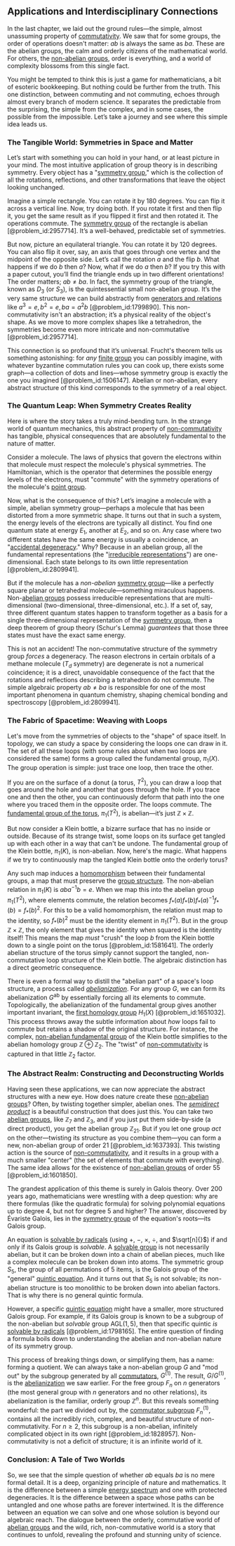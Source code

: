 ## Applications and Interdisciplinary Connections

In the last chapter, we laid out the ground rules—the simple, almost unassuming property of [commutativity](@article_id:139746). We saw that for some groups, the order of operations doesn't matter: $ab$ is always the same as $ba$. These are the abelian groups, the calm and orderly citizens of the mathematical world. For others, the [non-abelian groups](@article_id:144717), order is everything, and a world of complexity blossoms from this single fact.

You might be tempted to think this is just a game for mathematicians, a bit of esoteric bookkeeping. But nothing could be further from the truth. This one distinction, between commuting and not commuting, echoes through almost every branch of modern science. It separates the predictable from the surprising, the simple from the complex, and in some cases, the possible from the impossible. Let’s take a journey and see where this simple idea leads us.

### The Tangible World: Symmetries in Space and Matter

Let’s start with something you can hold in your hand, or at least picture in your mind. The most intuitive application of group theory is in describing symmetry. Every object has a "[symmetry group](@article_id:138068)," which is the collection of all the rotations, reflections, and other transformations that leave the object looking unchanged.

Imagine a simple rectangle. You can rotate it by 180 degrees. You can flip it across a vertical line. Now, try doing both. If you rotate it first and then flip it, you get the same result as if you flipped it first and then rotated it. The operations commute. The [symmetry group](@article_id:138068) of the rectangle is abelian [@problem_id:2957714]. It’s a well-behaved, predictable set of symmetries.

But now, picture an equilateral triangle. You can rotate it by 120 degrees. You can also flip it over, say, an axis that goes through one vertex and the midpoint of the opposite side. Let’s call the rotation $a$ and the flip $b$. What happens if we do $b$ then $a$? Now, what if we do $a$ then $b$? If you try this with a paper cutout, you’ll find the triangle ends up in two different orientations! The order matters; $ab \neq ba$. In fact, the symmetry group of the triangle, known as $D_3$ (or $S_3$), is the quintessential small non-abelian group. It’s the very same structure we can build abstractly from [generators and relations](@article_id:139933) like $a^3=e, b^2=e, ba = a^2b$ [@problem_id:1799890]. This non-commutativity isn't an abstraction; it’s a physical reality of the object's shape. As we move to more complex shapes like a tetrahedron, the symmetries become even more intricate and non-commutative [@problem_id:2957714].

This connection is so profound that it’s universal. Frucht's theorem tells us something astonishing: for *any* [finite group](@article_id:151262) you can possibly imagine, with whatever byzantine commutation rules you can cook up, there exists some graph—a collection of dots and lines—whose symmetry group is exactly the one you imagined [@problem_id:1506147]. Abelian or non-abelian, every abstract structure of this kind corresponds to the symmetry of a real object.

### The Quantum Leap: When Symmetry Creates Reality

Here is where the story takes a truly mind-bending turn. In the strange world of quantum mechanics, this abstract property of [non-commutativity](@article_id:153051) has tangible, physical consequences that are absolutely fundamental to the nature of matter.

Consider a molecule. The laws of physics that govern the electrons within that molecule must respect the molecule's physical symmetries. The Hamiltonian, which is the operator that determines the possible energy levels of the electrons, must "commute" with the symmetry operations of the molecule's [point group](@article_id:144508).

Now, what is the consequence of this? Let’s imagine a molecule with a simple, abelian symmetry group—perhaps a molecule that has been distorted from a more symmetric shape. It turns out that in such a system, the energy levels of the electrons are typically all distinct. You find one quantum state at energy $E_1$, another at $E_2$, and so on. Any case where two different states have the same energy is usually a coincidence, an "[accidental degeneracy](@article_id:141195)." Why? Because in an abelian group, all the fundamental representations (the "[irreducible representations](@article_id:137690)") are one-dimensional. Each state belongs to its own little representation [@problem_id:2809941].

But if the molecule has a *non-abelian* [symmetry group](@article_id:138068)—like a perfectly square planar or tetrahedral molecule—something miraculous happens. Non-[abelian groups](@article_id:144651) possess irreducible representations that are multi-dimensional (two-dimensional, three-dimensional, etc.). If a set of, say, three different quantum states happen to transform together as a basis for a single three-dimensional representation of the [symmetry group](@article_id:138068), then a deep theorem of group theory (Schur's Lemma) *guarantees* that those three states must have the exact same energy.

This is not an accident! The non-commutative structure of the symmetry group *forces* a degeneracy. The reason electrons in certain orbitals of a methane molecule ($T_d$ symmetry) are degenerate is not a numerical coincidence; it is a direct, unavoidable consequence of the fact that the rotations and reflections describing a tetrahedron do not commute. The simple algebraic property $ab \neq ba$ is responsible for one of the most important phenomena in quantum chemistry, shaping chemical bonding and spectroscopy [@problem_id:2809941].

### The Fabric of Spacetime: Weaving with Loops

Let's move from the symmetries of objects to the "shape" of space itself. In topology, we can study a space by considering the loops one can draw in it. The set of all these loops (with some rules about when two loops are considered the same) forms a group called the fundamental group, $\pi_1(X)$. The group operation is simple: just trace one loop, then trace the other.

If you are on the surface of a donut (a torus, $T^2$), you can draw a loop that goes around the hole and another that goes through the hole. If you trace one and then the other, you can continuously deform that path into the one where you traced them in the opposite order. The loops commute. The [fundamental group of the torus](@article_id:260164), $\pi_1(T^2)$, is abelian—it’s just $\mathbb{Z} \times \mathbb{Z}$.

But now consider a Klein bottle, a bizarre surface that has no inside or outside. Because of its strange twist, some loops on its surface get tangled up with each other in a way that can't be undone. The fundamental group of the Klein bottle, $\pi_1(K)$, is non-abelian. Now, here's the magic. What happens if we try to continuously map the tangled Klein bottle onto the orderly torus?

Any such map induces a [homomorphism](@article_id:146453) between their fundamental groups, a map that must preserve the [group structure](@article_id:146361). The non-abelian relation in $\pi_1(K)$ is $aba^{-1}b = e$. When we map this into the abelian group $\pi_1(T^2)$, where elements commute, the relation becomes $f_*(a) f_*(b) f_*(a)^{-1} f_*(b) = f_*(b)^2$. For this to be a valid homomorphism, the relation must map to the identity, so $f_*(b)^2$ must be the identity element in $\pi_1(T^2)$. But in the group $\mathbb{Z} \times \mathbb{Z}$, the only element that gives the identity when squared is the identity itself! This means the map *must* "crush" the loop $b$ from the Klein bottle down to a single point on the torus [@problem_id:1581641]. The orderly abelian structure of the torus simply cannot support the tangled, non-commutative loop structure of the Klein bottle. The algebraic distinction has a direct geometric consequence.

There is even a formal way to distill the "abelian part" of a space's loop structure, a process called *[abelianization](@article_id:140029)*. For any group $G$, we can form its abelianization $G^{\text{ab}}$ by essentially forcing all its elements to commute. Topologically, the abelianization of the fundamental group gives another important invariant, the [first homology group](@article_id:144824) $H_1(X)$ [@problem_id:1651032]. This process throws away the subtle information about *how* loops fail to commute but retains a shadow of the original structure. For instance, the complex, [non-abelian fundamental group](@article_id:274191) of the Klein bottle simplifies to the abelian homology group $\mathbb{Z} \oplus \mathbb{Z}_2$. The "twist" of [non-commutativity](@article_id:153051) is captured in that little $\mathbb{Z}_2$ factor.

### The Abstract Realm: Constructing and Deconstructing Worlds

Having seen these applications, we can now appreciate the abstract structures with a new eye. How does nature create these [non-abelian groups](@article_id:144717)? Often, by twisting together simpler, abelian ones. The *[semidirect product](@article_id:146736)* is a beautiful construction that does just this. You can take two [abelian groups](@article_id:144651), like $\mathbb{Z}_7$ and $\mathbb{Z}_3$, and if you just put them side-by-side (a direct product), you get the abelian group $\mathbb{Z}_{21}$. But if you let one group *act* on the other—twisting its structure as you combine them—you can form a new, non-abelian group of order 21 [@problem_id:1637393]. This twisting action is the source of [non-commutativity](@article_id:153051), and it results in a group with a much smaller "center" (the set of elements that commute with everything). The same idea allows for the existence of [non-abelian groups](@article_id:144717) of order 55 [@problem_id:1601850].

The grandest application of this theme is surely in Galois theory. Over 200 years ago, mathematicians were wrestling with a deep question: why are there formulas (like the quadratic formula) for solving polynomial equations up to degree 4, but not for degree 5 and higher? The answer, discovered by Évariste Galois, lies in the [symmetry group](@article_id:138068) of the equation's roots—its Galois group.

An equation is [solvable by radicals](@article_id:154115) (using $+$, $-$, $\times$, $\div$, and $\sqrt[n]{}$) if and only if its Galois group is *solvable*. A [solvable group](@article_id:147064) is not necessarily abelian, but it can be broken down into a chain of abelian pieces, much like a complex molecule can be broken down into atoms. The symmetric group $S_5$, the group of all permutations of 5 items, is the Galois group of the "general" [quintic equation](@article_id:147122). And it turns out that $S_5$ is not solvable; its non-abelian structure is too monolithic to be broken down into abelian factors. That is why there is no general quintic formula.

However, a specific [quintic equation](@article_id:147122) might have a smaller, more structured Galois group. For example, if its Galois group is known to be a subgroup of the non-abelian but *solvable* group $\mathrm{AGL}(1, 5)$, then that specific quintic *is* [solvable by radicals](@article_id:154115) [@problem_id:1798165]. The entire question of finding a formula boils down to understanding the abelian and non-abelian nature of its symmetry group.

This process of breaking things down, or simplifying them, has a name: forming a quotient. We can always take a non-abelian group $G$ and "mod out" by the subgroup generated by all [commutators](@article_id:158384), $G^{(1)}$. The result, $G/G^{(1)}$, is the [abelianization](@article_id:140029) we saw earlier. For the free group $F_n$ on $n$ generators (the most general group with $n$ generators and no other relations), its abelianization is the familiar, orderly group $\mathbb{Z}^n$. But this reveals something wonderful: the part we divided out by, the [commutator subgroup](@article_id:139563) $F_n^{(1)}$, contains all the incredibly rich, complex, and beautiful structure of non-commutativity. For $n \ge 2$, this subgroup is a non-abelian, infinitely complicated object in its own right [@problem_id:1828957]. Non-commutativity is not a deficit of structure; it is an infinite world of it.

### Conclusion: A Tale of Two Worlds

So, we see that the simple question of whether $ab$ equals $ba$ is no mere formal detail. It is a deep, organizing principle of nature and mathematics. It is the difference between a simple [energy spectrum](@article_id:181286) and one with protected degeneracies. It is the difference between a space whose paths can be untangled and one whose paths are forever intertwined. It is the difference between an equation we can solve and one whose solution is beyond our algebraic reach. The dialogue between the orderly, commutative world of [abelian groups](@article_id:144651) and the wild, rich, non-commutative world is a story that continues to unfold, revealing the profound and stunning unity of science.
